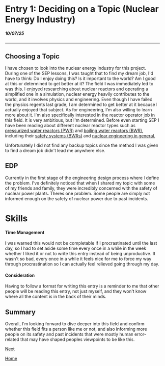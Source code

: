 # Entry 1: Deciding on a Topic (Nuclear Energy Industry)
##### 10/07/25

---

## Choosing a Topic

I have chosen to look into the nuclear energy industry for this project. During one of the SEP lessons, I was taught that to find my dream job, I'd have to think: Do I enjoy doing this? Is it important to the world? Am I good at this or determined to get better at it? The field I was immediately led to was this. I enjoyed researching about nuclear reactors and operating a simplified one in a simulation, nuclear energy heavily contributes to the world, and it involves physics and engineering. Even though I have failed the physics regents last grade, I am determined to get better at it because I actually enjoyed that subject. As for engineering, I'm also willing to learn more about it. I'm also specifically interested in the reactor operator job in this field. It is very ambitious, but I'm determined. Before even starting SEP I have been reading about different nuclear reactor types such as [pressurized water reactors (PWR)](https://en.wikipedia.org/wiki/Pressurized_water_reactor) and [boiling water reactors (BWR)](https://en.wikipedia.org/wiki/Boiling_water_reactor), including their [safety systems (BWRs)](https://en.wikipedia.org/wiki/Boiling_water_reactor_safety_systems#Reactor_Protection_System_(RPS)) and [nuclear engineering in general.](https://en.wikipedia.org/wiki/Nuclear_engineering)

Unfortunately I did not find any backup topics since the method I was given to find a dream job didn't lead me anywhere else.

## EDP

Currently in the first stage of the engineering design process where I define the problem. I've definitely noticed that when I shared my topic with some of my friends and family, they were incredibly concerned with the safety of nuclear power plants. Theres one problem. Some people are simply not informed enough on the safety of nuclear power due to past incidents.

# Skills

#### Time Management

I was warned this would not be completable if I procrastinated until the last day, so I had to set aside some time every once in a while in the week whether I liked it or not to write this entry instead of being unproductive. It wasn't so bad, every once in a while it feels nice for me to force my way through procrastination so I can actually feel relieved going through my day.

#### Consideration

Having to follow a format for writing this entry is a reminder to me that other people will be reading this entry, not just myself, and they won't know where all the content is in the back of their minds.

## Summary

Overall, I'm looking forward to dive deeper into this field and confirm whether this field fits a person like me or not, and also informing more people on its safety and past incidents that were mostly human error-related that may have shaped peoples viewpoints to be like this.

[Next](entry02.md)

[Home](../README.md)

